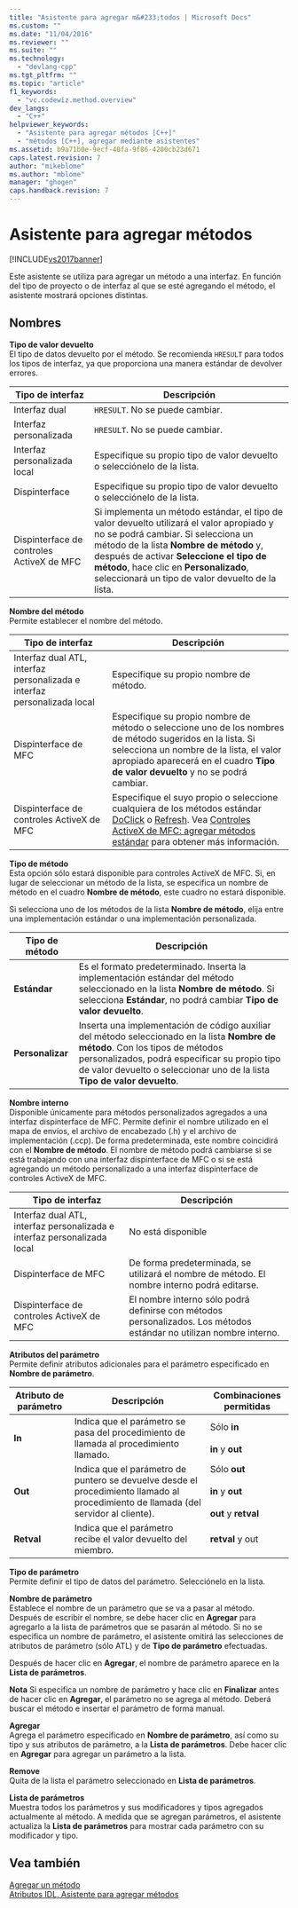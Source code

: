 ```yaml
---
title: "Asistente para agregar m&#233;todos | Microsoft Docs"
ms.custom: ""
ms.date: "11/04/2016"
ms.reviewer: ""
ms.suite: ""
ms.technology: 
  - "devlang-cpp"
ms.tgt_pltfrm: ""
ms.topic: "article"
f1_keywords: 
  - "vc.codewiz.method.overview"
dev_langs: 
  - "C++"
helpviewer_keywords: 
  - "Asistente para agregar métodos [C++]"
  - "métodos [C++], agregar mediante asistentes"
ms.assetid: b9a71b0e-9ecf-40fa-9f86-4200cb23d671
caps.latest.revision: 7
author: "mikeblome"
ms.author: "mblome"
manager: "ghogen"
caps.handback.revision: 7
---
```

# Asistente para agregar m&#233;todos
[!INCLUDE[vs2017banner](../assembler/inline/includes/vs2017banner.md)]

Este asistente se utiliza para agregar un método a una interfaz.  En función del tipo de proyecto o de interfaz al que se esté agregando el método, el asistente mostrará opciones distintas.  
  
## Nombres  
 **Tipo de valor devuelto**  
 El tipo de datos devuelto por el método.  Se recomienda `HRESULT` para todos los tipos de interfaz, ya que proporciona una manera estándar de devolver errores.  
  
|Tipo de interfaz|Descripción|  
|----------------------|-----------------|  
|Interfaz dual|`HRESULT`.  No se puede cambiar.|  
|Interfaz personalizada|`HRESULT`.  No se puede cambiar.|  
|Interfaz personalizada local|Especifique su propio tipo de valor devuelto o selecciónelo de la lista.|  
|Dispinterface|Especifique su propio tipo de valor devuelto o selecciónelo de la lista.|  
|Dispinterface de controles ActiveX de MFC|Si implementa un método estándar, el tipo de valor devuelto utilizará el valor apropiado y no se podrá cambiar.  Si selecciona un método de la lista **Nombre de método** y, después de activar **Seleccione el tipo de método**, hace clic en **Personalizado**, seleccionará un tipo de valor devuelto de la lista.|  
  
 **Nombre del método**  
 Permite establecer el nombre del método.  
  
|Tipo de interfaz|Descripción|  
|----------------------|-----------------|  
|Interfaz dual ATL, interfaz personalizada e interfaz personalizada local|Especifique su propio nombre de método.|  
|Dispinterface de MFC|Especifique su propio nombre de método o seleccione uno de los nombres de método sugeridos en la lista.  Si selecciona un nombre de la lista, el valor apropiado aparecerá en el cuadro **Tipo de valor devuelto** y no se podrá cambiar.|  
|Dispinterface de controles ActiveX de MFC|Especifique el suyo propio o seleccione cualquiera de los métodos estándar [DoClick](../Topic/COleControl::DoClick.md) o [Refresh](../Topic/COleControl::Refresh.md).  Vea [Controles ActiveX de MFC: agregar métodos estándar](../mfc/mfc-activex-controls-adding-stock-methods.md) para obtener más información.|  
  
 **Tipo de método**  
 Esta opción sólo estará disponible para controles ActiveX de MFC.  Si, en lugar de seleccionar un método de la lista, se especifica un nombre de método en el cuadro **Nombre de método**, este cuadro no estará disponible.  
  
 Si selecciona uno de los métodos de la lista **Nombre de método**, elija entre una implementación estándar o una implementación personalizada.  
  
|Tipo de método|Descripción|  
|--------------------|-----------------|  
|**Estándar**|Es el formato predeterminado.  Inserta la implementación estándar del método seleccionado en la lista **Nombre de método**.  Si selecciona **Estándar**, no podrá cambiar **Tipo de valor devuelto**.|  
|**Personalizar**|Inserta una implementación de código auxiliar del método seleccionado en la lista **Nombre de método**.  Con los tipos de métodos personalizados, podrá especificar su propio tipo de valor devuelto o seleccionar uno de la lista **Tipo de valor devuelto**.|  
  
 **Nombre interno**  
 Disponible únicamente para métodos personalizados agregados a una interfaz dispinterface de MFC.  Permite definir el nombre utilizado en el mapa de envíos, el archivo de encabezado \(.h\) y el archivo de implementación \(.ccp\).  De forma predeterminada, este nombre coincidirá con el **Nombre de método**.  El nombre de método podrá cambiarse si se está trabajando con una interfaz dispinterface de MFC o si se está agregando un método personalizado a una interfaz dispinterface de controles ActiveX de MFC.  
  
|Tipo de interfaz|Descripción|  
|----------------------|-----------------|  
|Interfaz dual ATL, interfaz personalizada e interfaz personalizada local|No está disponible|  
|Dispinterface de MFC|De forma predeterminada, se utilizará el nombre de método.  El nombre interno podrá editarse.|  
|Dispinterface de controles ActiveX de MFC|El nombre interno sólo podrá definirse con métodos personalizados.  Los métodos estándar no utilizan nombre interno.|  
  
 **Atributos del parámetro**  
 Permite definir atributos adicionales para el parámetro especificado en **Nombre de parámetro**.  
  
|Atributo de parámetro|Descripción|Combinaciones permitidas|  
|---------------------------|-----------------|------------------------------|  
|**In**|Indica que el parámetro se pasa del procedimiento de llamada al procedimiento llamado.|Sólo **in**<br /><br /> **in** y **out**|  
|**Out**|Indica que el parámetro de puntero se devuelve desde el procedimiento llamado al procedimiento de llamada \(del servidor al cliente\).|Sólo **out**<br /><br /> **in** y **out**<br /><br /> **out** y **retval**|  
|**Retval**|Indica que el parámetro recibe el valor devuelto del miembro.|**retval** y out|  
  
 **Tipo de parámetro**  
 Permite definir el tipo de datos del parámetro.  Selecciónelo en la lista.  
  
 **Nombre de parámetro**  
 Establece el nombre de un parámetro que se va a pasar al método.  Después de escribir el nombre, se debe hacer clic en **Agregar** para agregarlo a la lista de parámetros que se pasarán al método.  Si no se especifica un nombre de parámetro, el asistente omitirá las selecciones de atributos de parámetro \(sólo ATL\) y de **Tipo de parámetro** efectuadas.  
  
 Después de hacer clic en **Agregar**, el nombre de parámetro aparece en la **Lista de parámetros**.  
  
 **Nota** Si especifica un nombre de parámetro y hace clic en **Finalizar** antes de hacer clic en **Agregar**, el parámetro no se agrega al método.  Deberá buscar el método e insertar el parámetro de forma manual.  
  
 **Agregar**  
 Agrega el parámetro especificado en **Nombre de parámetro**, así como su tipo y sus atributos de parámetro, a la **Lista de parámetros**.  Debe hacer clic en **Agregar** para agregar un parámetro a la lista.  
  
 **Remove**  
 Quita de la lista el parámetro seleccionado en **Lista de parámetros**.  
  
 **Lista de parámetros**  
 Muestra todos los parámetros y sus modificadores y tipos agregados actualmente al método.  A medida que se agregan parámetros, el asistente actualiza la **Lista de parámetros** para mostrar cada parámetro con su modificador y tipo.  
  
## Vea también  
 [Agregar un método](../ide/adding-a-method-visual-cpp.md)   
 [Atributos IDL, Asistente para agregar métodos](../ide/idl-attributes-add-method-wizard.md)
